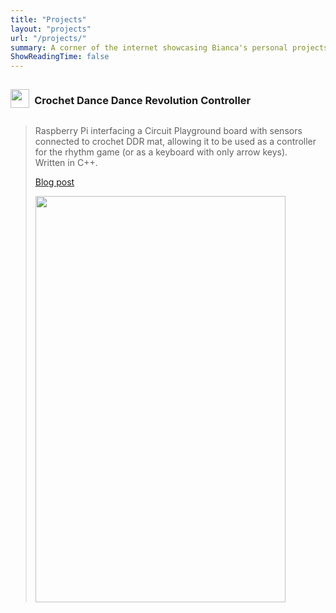 ```yaml
---
title: "Projects"
layout: "projects"
url: "/projects/"
summary: A corner of the internet showcasing Bianca's personal projects
ShowReadingTime: false
---
```

<div style="display: flex; align-items: center;"> 
<img src="/ddricon.png" width="30" height="30">
<h3 style="margin-left: .5em;">Crochet Dance Dance Revolution Controller</h3>
</div>
<blockquote>
<p>Raspberry Pi interfacing a Circuit Playground board with sensors connected to crochet DDR mat, allowing it to be used as a controller for the rhythm game (or as a keyboard with only arrow keys). <br> Written in C++.</p>
<p><a href="https://www.biancatuliao.com/blog/raspberry-pi-ddr-dance-mat/">Blog post</a></p>
<img src="/ddrgif.gif" width="400" height="650">
</blockquote>